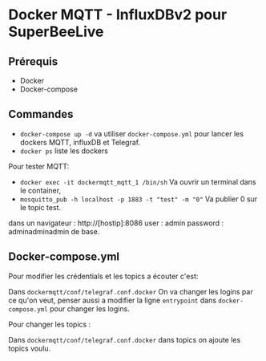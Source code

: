 # Docker MQTT - InfluxDBv2 pour SuperBeeLive

## Prérequis 

- Docker
- Docker-compose

## Commandes 


- `docker-compose up -d` va utiliser `docker-compose.yml` pour lancer les dockers MQTT, influxDB et Telegraf.
- `docker ps` liste les dockers

Pour tester MQTT: 
- `docker exec -it dockermqtt_mqtt_1 /bin/sh` Va ouvrir un terminal dans le container,
- `mosquitto_pub -h localhost -p 1883 -t "test" -m "0"` Va publier 0 sur le topic test.

dans un navigateur : http://[hostip]:8086 
user : admin
password : adminadminadmin de base.  

## Docker-compose.yml

Pour modifier les crédentials et les topics a écouter c'est: 

Dans `dockermqtt/conf/telegraf.conf.docker` On va changer les logins par ce qu'on veut, penser aussi a modifier la ligne `entrypoint` dans `docker-compose.yml` pour changer les logins.

Pour changer les topics :

Dans `dockermqtt/conf/telegraf.conf.docker` dans topics on ajoute les topics voulu. 
